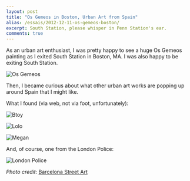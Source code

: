 ```yaml
---
layout: post
title: "Os Gemeos in Boston, Urban Art from Spain"
alias: /essais/2012-12-11-os-gemeos-boston/
excerpt: South Station, please whisper in Penn Station's ear.
comments: true
---
```


As an urban art enthusiast, I was pretty happy to see a huge Os Gemeos painting as I exited South Station in Boston, MA. I was also happy to be exiting South Station.

![Os Gemeos](http://www.vincentbarr.com/assets/images/os-gemeos.png)

Then, I became curious about what other urban art works are popping up around Spain that I might like.

What I found (via web, not via foot, unfortunately):

![Btoy](http://www.vincentbarr.com/assets/images/btoy.jpg)

![Lolo](http://www.vincentbarr.com/assets/images/lolo.jpg)

![Megan](http://www.vincentbarr.com/assets/images/megan.jpg)

And, of course, one from the London Police:

![London Police](http://www.vincentbarr.com/assets/images/london-police.png)

_Photo credit_: [Barcelona Street Art](http://www.barcelonastreetart.net/graffiti/graffiti.htm)

<a href="https://plus.google.com/+VincentBarr0?rel=author"></a>